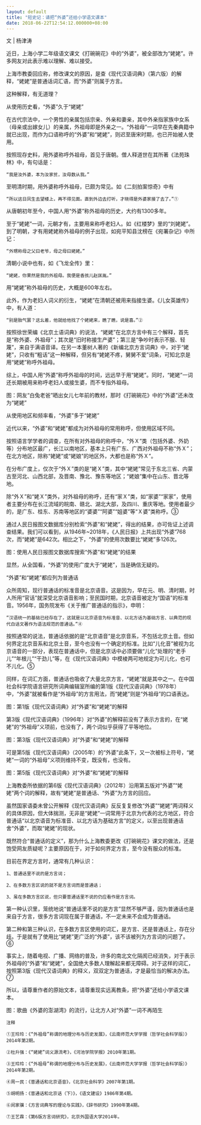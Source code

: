 ```yaml
---
layout: default
title: "短史记：请把“外婆”还给小学语文课本"
date: 2018-06-22T12:54:12.000000+08:00
---
```


文  | 杨津涛 

近日，上海小学二年级语文课文《打碗碗花》中的“外婆”，被全部改为“姥姥”。许多网友对此表示难以理解、难以接受。

上海市教委回应称，修改课文的原因，是查《现代汉语词典》（第六版）的解释，“姥姥”是普通话词汇语，而“外婆”则属于方言。

这种解释，有无道理？

从使用历史看，“外婆”久于“姥姥”

在古代宗法中，一个男性的亲属包括宗亲、外亲和妻亲，其中外亲指家族中女系（母亲或出嫁女儿）的亲属，外祖母即是外亲之一。“外祖母”一词早在先秦典籍中就已出现，而作为口语称呼的“外婆”和“姥姥”，则迟至唐宋时期，也已开始被人使用。

按照现存史料，用外婆称呼外祖母，首见于唐朝。僧人释道世在其所著《法苑珠林》中，有句话是：

    “我是汝外婆，本为汝家贫，汝母数从我。”

至明清时期，用外婆称呼外祖母，已颇为常见。如《二刻拍案惊奇》中有

    “所以这日凤生去望楼上，再不得见面。直到外边去打听，才晓得是外婆家接了去了。”①

从唐朝初年至今，中国人用“外婆”称外祖母的历史，大约有1300多年。

至于“姥姥”一词，元朝才有，主要用来称呼老妇人。如《红楼梦》里的“刘姥姥”。到了明朝，才有用姥姥称外祖母的例子出现，如宛平知县沈榜在《宛署杂记》中所记：

    “外甥称母之父曰老爷，母之母曰姥姥。”

清朝小说中也有，如《飞龙全传》里：

    “姥姥，你果然是我的外祖母。我便是香孩儿赵匡胤。”

用“姥姥”称外祖母的历史，大概是600年左右。

此外，作为老妇人词义的衍生，“姥姥”在清朝还被用来指接生婆。《儿女英雄传》中，有人道：

    “别是胎气罢？这幺着，他就给他找了个姥姥来，瞧了瞧，说是喜。”②

按照徐世荣编《北京土语词典》的说法，“姥姥”在北京方言中有三个解释，首先是“称外婆、外祖母”；其次是“旧时称接生产婆”；第三是“争吵时表示不服、轻蔑”，来自于满语音译。在另一本董树人著的《新编北京方言词典》中，对于“姥姥”，只收有“粗话”这一种解释，但另有“姥姥不疼，舅舅不爱”词条，可知北京是用“姥姥”称呼外祖母。

综上，中国人用“外婆”称呼外祖母的时间，远远早于用“姥姥”。同时，“姥姥”一词还长期被用来称呼老妇人或接生婆，而不专指外祖母。


图：网友“白兔老爸”晒出女儿七年前的教材，那时《打碗碗花》中的“外婆”还未改为“姥姥”

从使用地区和频率看，“外婆”多于“姥姥”

近代以来，“外婆”和“姥姥”都成为对外祖母的常用称呼，但使用区域不同。

按照语言学学者的调查，在所有对外祖母的称呼中，“外Ｘ”类（包括外婆、外奶等）分布地区最广，长江以南地区，基本上只有广东、广西对外祖母不称“外Ｘ”；在北方地区，除称“姥姥”或“姥娘”的地区外，大都也是称“外Ｘ”。

在分布广度上，仅次于“外Ｘ”类的是“姥Ｘ”类，其中“姥姥”常见于东北三省、内蒙古至河北、山西北部，及晋南、豫北、豫东等地区；“姥娘”集中在山东、晋北等地。

除“外Ｘ”和“姥Ｘ”类外，对外祖母的称呼，还有“家Ｘ”类，如“家婆”“家家”，使用者主要分布在长江流域的皖南、赣北、湖北大部，及四川、重庆等地。使用者最少的，是广东、桂东、苏南等地区的“婆婆”“阿婆”“姐婆”等“Ｘ婆”类称呼。③

通过人民日报图文数据库分别检索“外婆”和“姥姥”，得出的结果，亦可佐证上述调查结果。我们可以看到，从1946年~2018年，《人民日报》上共出现“外婆”768次，而“姥姥”是642次。相比之下，“外婆”的使用次数要比“姥姥”多126次。


图：使用人民日报图文数据库搜索“外婆”和“姥姥”的结果

显然，从全国看，“外婆”的使用广度大于“姥姥”，当是确信无疑的。

“外婆”和“姥姥”都应列为普通话

众所周知，现行普通话的标准音是北京语音。这是因为，早在元、明、清时期，时人所用“官话”就深受北京语音影响；至民国时期，北京语音被定为“国语”的标准音。1956年，国务院发布《关于推广普通话的指示》，申明：

    “汉语统一的基础已经存在了，这就是以北京语音为标准音、以北方话为基础方言、以典范的现代白话文著作为语法规范的普通话。”④

按照通常的说法，普通话依据的是“北京语音”是北京音系，不包括北京土音。但如何界定北京音系和北京土音，至今也没有一个确定的标准。比如“儿化音”被视为北京语音的一部分，表现在普通话中，但是北京话中必须要做“儿化”处理的“老手儿”“年根儿”“干劲儿”等，在《现代汉语词典》中模棱两可地规定为可儿化，也可不儿化。⑤

同样，在词汇方面，普通话也吸收了大量北京方言，“姥姥”就是其中之一。在中国社会科学院语言研究所词典编辑室所编的第1版《现代汉语词典》（1978年）中，“外婆”就被看作是“外祖母”的方言用法，而“姥姥”则是“外祖母”的口语表达。


图：第1版《现代汉语词典》对“外婆”和“姥姥”的解释

第3版《现代汉语词典》（1996年）对“外婆”的解释前没有了表示方言的，在“姥姥”的“外祖母”义项前，也没有了，两个词似乎获得了平等地位。


图：第3版《现代汉语词典》对“外婆”和“姥姥”的解释

可是第5版《现代汉语词典》（2005年）的“外婆”此条下，又一次被标上符号，“姥姥”一词的“外祖母”义项则维持不变，既没有，也没有。


图：第5版《现代汉语词典》对“外婆”和“姥姥”的解释

上海教委所依据的第6版《现代汉语词典》（2012年）沿用第五版对“外婆”“姥姥”两个词的解释，故有“姥姥”是普通话、“外婆”为方言的回应。

虽然国家语委未曾公开解释《现代汉语词典》反反复复修改“外婆”“姥姥”两词释义的具体原因，但大体揣测，无非是“姥姥”一词常用于北京为代表的北方地区，符合普通话“以北京语音为标准音、以北方话为基础方言”的定义，以至出现普通话舍“外婆”，而取“姥姥”的现状。

既然符合“普通话的定义”，那为什么上海教委更改《打碗碗花》课文的做法，还是饱受网友质疑呢？主要原因在于，对于如何界定方言，至今没有服众的标准。

目前在界定方言时，通常有几种认识：

    1、普通话里不说的是方言词；

    2、在多数方言区说的就不是方言词而是普通话；

    3、虽在多数方言区说，但只要普通话里不说的仍应看作是方言词。

第一种认识里，笼统地说“普通话里不说的是方言”显然不够严谨，因为普通话也是来自于方言，很多方言词现在属于普通话，不一定未来不会成为普通话。

第二种和第三种认识，在多数方言区使用的词汇，是方言、还是普通话上，存在分歧。于是就有了使用比“姥姥”更广泛的“外婆”，该不该被列为方言词的问题了。⑥

事实上，随着电视、广播、网络的普及，许多的南北文化隔阂已经消失，对于表示外祖母的“外婆”和“姥姥”，全国绝大多数人理解起来都无障碍。对于这样的词汇，按照第3版《现代汉语词典》的释义，双双定为普通话，才是最恰当的解决办法。⑦

所以，请尊重作者的原始文本，请尊重现实远离教条，把“外婆”还给小学语文课本。


图：歌曲《外婆的澎湖湾》的流行，让北方人对“外婆”一词不再陌生

    注释

    ①王玲玲：《“外祖母”称谓的地理分布与历史发展》，《云南师范大学学报（哲学社会科学版）》2014年第2期。

    ②杜升强：《“姥姥”词义源流考》，《河池学院学报》2010年第1期。

    ③王玲玲：《“外祖母”称谓的地理分布与历史发展》，《云南师范大学学报（哲学社会科学版）》2014年第2期。

    ④周一民：《普通话和北京语音》，《北京社会科学》2007年第1期。

    ⑤胡明扬：《普通话和北京话（下）》，《语文建设》1986年第4期。

    ⑥闵家骥：《方言词典写的理论与实践》，《辞书研究》1990年第4期。

    ⑦王艺霖：《第6版方言词研究》，北京外国语大学2014年。

